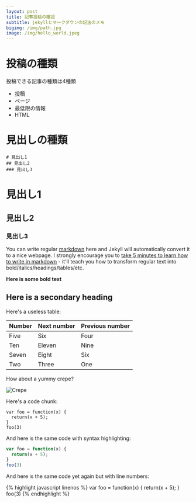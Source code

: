 ```yaml
---
layout: post
title: 記事投稿の確認
subtitle: jekyllとマークダウンの記法のメモ
bigimg: /img/path.jpg
image: /img/hello_world.jpeg
---
```


# 投稿の種類

投稿できる記事の種類は4種類

* 投稿
* ページ
* 最低限の情報
* HTML

# 見出しの種類

```
# 見出し1
## 見出し2
### 見出し3
```

# 見出し1
## 見出し2
### 見出し3

You can write regular [markdown](http://markdowntutorial.com/) here and Jekyll will automatically convert it to a nice webpage.  I strongly encourage you to [take 5 minutes to learn how to write in markdown](http://markdowntutorial.com/) - it'll teach you how to transform regular text into bold/italics/headings/tables/etc.

**Here is some bold text**

## Here is a secondary heading

Here's a useless table:
 
| Number | Next number | Previous number |
| :------ |:--- | :--- |
| Five | Six | Four |
| Ten | Eleven | Nine |
| Seven | Eight | Six |
| Two | Three | One |
 

How about a yummy crepe?

![Crepe](http://s3-media3.fl.yelpcdn.com/bphoto/cQ1Yoa75m2yUFFbY2xwuqw/348s.jpg)

Here's a code chunk:

~~~
var foo = function(x) {
  return(x + 5);
}
foo(3)
~~~

And here is the same code with syntax highlighting:

```javascript
var foo = function(x) {
  return(x + 5);
}
foo(3)
```

And here is the same code yet again but with line numbers:

{% highlight javascript linenos %}
var foo = function(x) {
  return(x + 5);
}
foo(3)
{% endhighlight %}
